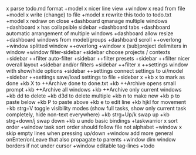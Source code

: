 x parse todo.md format +model
x nicer line view +window
x read from file +model
x write (change) to file +model
x rewrite this todo to todo.txt +model
x redraw on close +dashboard
qmanage multiple windows +dashboard
x has collapsible sidebar +dashboard
tabs +dashboard
automatic arrangement of multiple windows +dashboard
allow resize +dashboard
windows from model/groups +dashboard
scroll ++overlong +window
splitted window ++overlong +window
x (sub)project delimiters in window +window
filter-sidebar +sidebar
choose projects / contexts +sidebar ++filter
auto-filter +sidebar ++filter
presets +sidebar ++filter
nicer overall layout +sidebar
and/or filters +sidebar ++filter
x ++settings window with show/hide options +sidebar
++settings connect settings to ui/model +sidebar
++settings save/load settings to file +sidebar
x +kb x to mark as done
+kb X to ++Archive done to done.txt
+kb ++Archive opens small prompt
+kb ++Archive all windows
+kb ++Archive only current windows
+kb dd to delete
+kb d3d to delete multiple
+kb n to make new
+kb p to paste below
+kb P to paste above
+kb e to edit line
+kb hjkl for movement
+kb strg+V toggle visibility modes (show full tasks, show only current task completely, hide non-text everywhere)
+kb strg+Up/k swap up
+kb strg+down/j swap down
+kb u undo
basic bindings +taskwarrior
x sort order +window
task sort order should follow file not alphabet +window
x skip empty lines when pressing up/down +window
add more general onEnter/onLeave that also propagate to parents +window
dim window borders if not under cursor +window
editable tag-lines +todo
